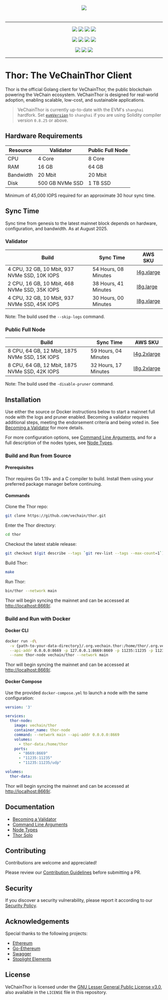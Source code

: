 
<p align="center">
  <a href="https://www.vechain.org/vechainthor/">
    <picture style="padding: 80px;">
        <img src="https://raw.githubusercontent.com/vechain/thor/refs/heads/neil/docs-update/docs/assets/banner.png" style="padding: 20px;">
    </picture>
  </a>
</p>

---

<p align="center">
    <a href="https://golang.org"><img src="https://img.shields.io/github/go-mod/go-version/vechain/thor"/></a>
    <a href="https://github.com/vechain/thor/blob/master/LICENSE"><img src="https://img.shields.io/badge/License-LGPL%20v3-blue.svg"/></a>
    <img src="https://img.shields.io/github/commits-since/vechain/thor/latest" />
    <a href="https://hub.docker.com/r/vechain/thor"><img src="https://badgen.net/docker/pulls/vechain/thor?icon=docker&label=pulls"/></a>
</p>

<p align="center">
    <a href="https://goreportcard.com/report/github.com/vechain/thor"><img src="https://goreportcard.com/badge/github.com/vechain/thor"/></a>
    <img src="https://github.com/vechain/thor/actions/workflows/on-master-commit.yaml/badge.svg"/>
    <img src="https://github.com/vechain/thor/actions/workflows/on-release.yaml/badge.svg"/>
    <a href="https://codecov.io/gh/vechain/thor"><img src="https://codecov.io/gh/vechain/thor/graph/badge.svg?token=NniVYY7IAD"/></a>
</p>

<p align="center">
    <a href="https://discord.gg/vechain"><img src="https://img.shields.io/badge/Discord-5865F2?style=for-the-badge&logo=discord&logoColor=white"/></a>
    <a href="https://t.me/vechainandfriends"><img src="https://img.shields.io/badge/Telegram-2CA5E0?style=for-the-badge&logo=telegram&logoColor=white"/></a>
    <a href="https://www.reddit.com/r/Vechain"><img src="https://img.shields.io/badge/Reddit-FF4500?style=for-the-badge&logo=reddit&logoColor=white"/></a>
</p>

---

# Thor: The VeChainThor Client

Thor is the official Golang client for VeChainThor, the public blockchain powering the VeChain ecosystem. VeChainThor is designed for real-world adoption, enabling scalable, low-cost, and sustainable applications.

> VeChainThor is currently up-to-date with the EVM's `shanghai` hardfork. Set [`evmVersion`](https://docs.soliditylang.org/en/latest/using-the-compiler.html#setting-the-evm-version-to-target) to `shanghai` if you are using Solidity compiler version `0.8.25` or above.

## Hardware Requirements

| Resource  | Validator       | Public Full Node |
|-----------|-----------------|------------------|
| CPU       | 4 Core          | 8 Core           |
| RAM       | 16 GB           | 64 GB            |
| Bandwidth | 20 Mbit         | 20 Mbit          |
| Disk      | 500 GB NVMe SSD | 1 TB SSD         |

Minimum of 45,000 IOPS required for an approximate 30 hour sync time.

## Sync Time

Sync time from genesis to the latest mainnet block depends on hardware, configuration, and bandwidth. As at August 2025.

### Validator

| Build                                         | Sync Time            | AWS SKU                                                      |
|-----------------------------------------------|----------------------|--------------------------------------------------------------|
| 4 CPU, 32 GB, 10 Mbit, 937 NVMe SSD, 10K IOPS | 54 Hours, 08 Minutes | [I4g.xlarge](https://aws.amazon.com/ec2/instance-types/i4g/) |
| 2 CPU, 16 GB, 10 Mbit, 468 NVMe SSD, 35K IOPS | 38 Hours, 41 Minutes | [I8g.large](https://aws.amazon.com/ec2/instance-types/i8g/)  |
| 4 CPU, 32 GB, 10 Mbit, 937 NVMe SSD, 45K IOPS | 30 Hours, 00 Minutes | [I8g.xlarge](https://aws.amazon.com/ec2/instance-types/i8g/) |

Note: The build used the `--skip-logs` command.

### Public Full Node

| Build                                          | Sync Time            | AWS SKU                                                       |
|------------------------------------------------|----------------------|---------------------------------------------------------------|
| 8 CPU, 64 GB, 12 Mbit, 1875 NVMe SSD, 15K IOPS | 59 Hours, 04 Minutes | [I4g.2xlarge](https://aws.amazon.com/ec2/instance-types/i4g)  |
| 8 CPU, 64 GB, 12 Mbit, 1875 NVMe SSD, 42K IOPS | 32 Hours, 17 Minutes | [I8g.2xlarge](https://aws.amazon.com/ec2/instance-types/i8g/) |

Note: The build used the `-disable-pruner` command.

## Installation

Use either the source or Docker instructions below to start a mainnet full node with the logs and pruner enabled. Becoming a validator requires additional steps, 
meeting the endorsement criteria and being voted in. See [Becoming a Validator](docs/becoming_a_validator.md) for more details.

For more configuration options, see [Command Line Arguments](docs/command_line_arguments.md), and for a full description of the nodes types, see [Node Types](docs/node_types.md).

### Build and Run from Source

#### Prerequisites

Thor requires Go 1.19+ and a C compiler to build. Install them using your preferred package manager before continuing.

#### Commands

Clone the Thor repo:

```sh
git clone https://github.com/vechain/thor.git
```

Enter the Thor directory:

```sh
cd thor
```

Checkout the latest stable release:

```sh
git checkout $(git describe --tags `git rev-list --tags --max-count=1`)
```

Build Thor:

```sh
make
```

Run Thor:

```sh
bin/thor --network main
```

Thor will begin syncing the mainnet and can be accessed at [http://localhost:8669/](http://localhost:8669/).

### Build and Run with Docker

#### Docker CLI

```sh
docker run -d\
  -v {path-to-your-data-directory}/.org.vechain.thor:/home/thor/.org.vechain.thor\
  --api-addr 0.0.0.0:8669 -p 127.0.0.1:8669:8669 -p 11235:11235 -p 11235:11235/udp\
  --name thor-node vechain/thor --network main
```

Thor will begin syncing the mainnet and can be accessed at [http://localhost:8669/](http://localhost:8669/).

#### Docker Compose

Use the provided `docker-compose.yml` to launch a node with the same configuration:

```yaml
version: '3'

services:
  thor-node:
    image: vechain/thor
    container_name: thor-node
    command: --network main --api-addr 0.0.0.0:8669
    volumes:
      - thor-data:/home/thor
    ports:
      - "8669:8669"
      - "11235:11235"
      - "11235:11235/udp"

volumes:
  thor-data:
```

Thor will begin syncing the mainnet and can be accessed at [http://localhost:8669/](http://localhost:8669/).

## Documentation

- [Becoming a Validator](docs/becoming_a_validator.md)
- [Command Line Arguments](docs/command_line_arguments.md)
- [Node Types](docs/node_types.md)
- [Thor Solo](docs/thor_solo.md)

## Contributing

Contributions are welcome and appreciated!  

Please review our [Contribution Guidelines](https://github.com/vechain/thor/blob/master/docs/CONTRIBUTING.md) before submitting a PR.

## Security

If you discover a security vulnerability, please report it according to our [Security Policy](https://github.com/vechain/thor/blob/master/docs/SECURITY.md).

## Acknowledgements

Special thanks to the following projects:

- [Ethereum](https://github.com/ethereum)
- [Go-Ethereum](https://github.com/ethereum/go-ethereum)
- [Swagger](https://github.com/swagger-api)
- [Stoplight Elements](https://github.com/stoplightio/elements)

## License

VeChainThor is licensed under the [GNU Lesser General Public License v3.0](https://www.gnu.org/licenses/lgpl-3.0.html), also available in the `LICENSE` file in this repository.
